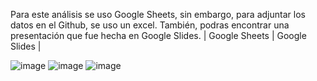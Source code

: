 Para este análisis se uso Google Sheets, sin embargo, para adjuntar los datos en el Github, se uso un excel.
También, podras encontrar una presentación que fue hecha en Google Slides.
| Google Sheets | Google Slides |

![image](https://github.com/Karen-Aguilar/0_Proyecto_analisis_datos_COVID19/assets/151496907/d7b659b7-d42e-44d3-9871-b064cbc0498b)
![image](https://github.com/Karen-Aguilar/0_Proyecto_analisis_datos_COVID19/assets/151496907/89c712e6-6910-4822-9b9e-6f9b5fc692ba)
![image](https://github.com/Karen-Aguilar/0_Proyecto_analisis_datos_COVID19/assets/151496907/63d42afe-6136-49c4-9bcd-cc27778fa440)


